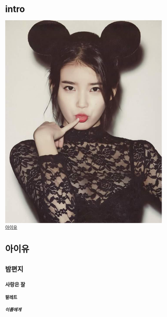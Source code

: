 # intro
![아이유](https://github.com/IUlovely/intro/blob/master/FB_IMG_1443439791271.jpg?raw=true)[아이유](https://www.youtube.com/watch?v=d9IxdwEFk1c)
# 아이유
## 밤편지
### 사랑은 잘
#### 팔레트
##### 이름에게

